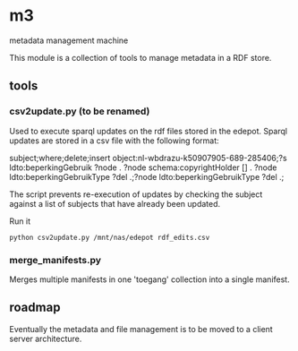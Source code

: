 # m3
metadata management machine

This module is a collection of tools to manage metadata in a RDF store.


## tools

### csv2update.py (to be renamed)

Used to execute sparql updates on the rdf files stored in the edepot.
Sparql updates are stored in a csv file with the following format:

subject;where;delete;insert
object:nl-wbdrazu-k50907905-689-285406;?s ldto:beperkingGebruik ?node . ?node schema:copyrightHolder [] . ?node ldto:beperkingGebruikType ?del .;?node ldto:beperkingGebruikType ?del .;

The script prevents re-execution of updates by checking the subject against a list of subjects that have already been updated.

Run it 

```
python csv2update.py /mnt/nas/edepot rdf_edits.csv
```

### merge_manifests.py

Merges multiple manifests in one 'toegang' collection into a single manifest.

## roadmap

Eventually the metadata and file management is to be moved to a client server architecture.